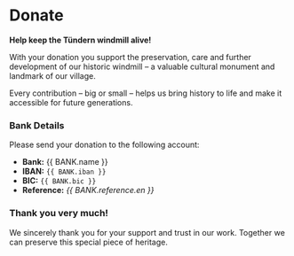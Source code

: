 # Donate

<script setup>
import { BANK } from '../.vitepress/variables'
</script>

**Help keep the Tündern windmill alive!**

With your donation you support the preservation, care and further development of our historic windmill – a valuable cultural monument and landmark of our village.

Every contribution – big or small – helps us bring history to life and make it accessible for future generations.

### Bank Details

Please send your donation to the following account:

- **Bank:** {{ BANK.name }}
- **IBAN:** `{{ BANK.iban }}`
- **BIC:** `{{ BANK.bic }}`
- **Reference:** *{{ BANK.reference.en }}*

### Thank you very much!

We sincerely thank you for your support and trust in our work.
Together we can preserve this special piece of heritage.
